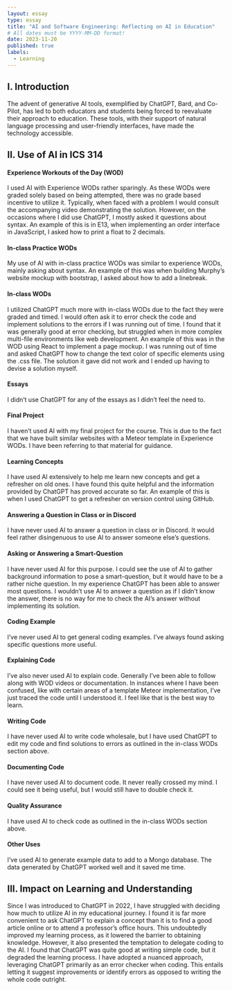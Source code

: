 ```yaml
---
layout: essay
type: essay
title: "AI and Software Engineering: Reflecting on AI in Education"
# All dates must be YYYY-MM-DD format!
date: 2023-11-20
published: true
labels:
  - Learning
---
```


## I. Introduction
The advent of generative AI tools, exemplified by ChatGPT, Bard, and Co-Pilot, has led to both educators and students being forced to reevaluate their approach to education. These tools, with their support of natural language processing and user-friendly interfaces, have made the technology accessible. 

## II. Use of AI in ICS 314

#### Experience Workouts of the Day (WOD)
I used AI with Experience WODs rather sparingly. As these WODs were graded solely based on being attempted, there was no grade based incentive to utilize it. Typically, when faced with a problem I would consult the accompanying video demonstrating the solution. However, on the occasions where I did use ChatGPT, I mostly asked it questions about syntax. An example of this is in E13, when implementing an order interface in JavaScript, I asked how to print a float to 2 decimals.

#### In-class Practice WODs
My use of AI with in-class practice WODs was similar to experience WODs, mainly asking about syntax. An example of this was when building Murphy’s website mockup with bootstrap, I asked about how to add a linebreak.

#### In-class WODs
I utilized ChatGPT much more with in-class WODs due to the fact they were graded and timed. I would often ask it to error check the code and implement solutions to the errors if I was running out of time. I found that it was generally good at error checking, but struggled when in more complex multi-file environments like web development. An example of this was in the WOD using React to implement a page mockup. I was running out of time and asked ChatGPT how to change the text color of specific elements using the .css file. The solution it gave did not work and I ended up having to devise a solution myself.

#### Essays
I didn’t use ChatGPT for any of the essays as I didn’t feel the need to.

#### Final Project
I haven’t used AI with my final project for the course. This is due to the fact that we have built similar websites with a Meteor template in Experience WODs. I have been referring to that material for guidance.

#### Learning Concepts
I have used AI extensively to help me learn new concepts and get a refresher on old ones. I have found this quite helpful and the information provided by ChatGPT has proved accurate so far. An example of this is when I used ChatGPT to get a refresher on version control using GitHub.

#### Answering a Question in Class or in Discord
I have never used AI to answer a question in class or in Discord. It would feel rather disingenuous to use AI to answer someone else’s questions.

#### Asking or Answering a Smart-Question
I have never used AI for this purpose. I could see the use of AI to gather background information to pose a smart-question, but it would have to be a rather niche question. In my experience ChatGPT has been able to answer most questions. I wouldn’t use AI to answer a question as if I didn’t know the answer, there is no way for me to check the AI’s answer without implementing its solution.

#### Coding Example
I’ve never used AI to get general coding examples. I’ve always found asking specific questions more useful.

#### Explaining Code
I’ve also never used AI to explain code. Generally I’ve been able to follow along with WOD videos or documentation. In instances where I have been confused, like with certain areas of a template Meteor implementation, I’ve just traced the code until I understood it. I feel like that is the best way to learn.

#### Writing Code
I have never used AI to write code wholesale, but I have used ChatGPT to edit my code and find solutions to errors as outlined in the in-class WODs section above.

#### Documenting Code
I have never used AI to document code. It never really crossed my mind. I could see it being useful, but I would still have to double check it.

#### Quality Assurance
I have used AI to check code as outlined in the in-class WODs section above.

#### Other Uses
I’ve used AI to generate example data to add to a Mongo database. The data generated by ChatGPT worked well and it saved me time.

## III. Impact on Learning and Understanding
Since I was introduced to ChatGPT in 2022, I have struggled with deciding how much to utilize AI in my educational journey. I found it is far more convenient to ask ChatGPT to explain a concept than it is to find a good article online or to attend a professor’s office hours. This undoubtedly improved my learning process, as it lowered the barrier to obtaining knowledge. However, it also presented the temptation to delegate coding to the AI. I found that ChatGPT was quite good at writing simple code, but it degraded the learning process. I have adopted a nuanced approach, leveraging ChatGPT primarily as an error checker when coding. This entails letting it suggest improvements or identify errors as opposed to writing the whole code outright.

